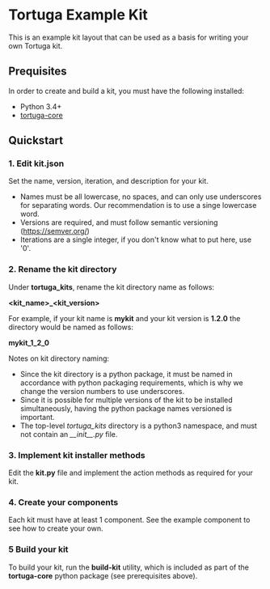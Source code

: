 # Tortuga Example Kit

This is an example kit layout that can be used as a basis for writing your own Tortuga kit.

## Prequisites

In order to create and build a kit, you must have the following installed:

- Python 3.4+
- [tortuga-core](https://github.com/UnivaCorporation/tortuga)

## Quickstart

### 1. Edit kit.json

Set the name, version, iteration, and description for your kit.

- Names must be all lowercase, no spaces, and can only use underscores for separating words. Our recommendation is to use a singe lowercase word.
- Versions are required, and must follow semantic versioning (https://semver.org/)
- Iterations are a single integer, if you don't know what to put here, use '0'.

### 2. Rename the kit directory

Under **tortuga_kits**, rename the kit directory name as follows:

**<kit_name>_<kit_version>**

For example, if your kit name is **mykit** and your kit version is **1.2.0** the directory would be named as follows:

**mykit_1_2_0**

Notes on kit directory naming:

- Since the kit directory is a python package, it must be named in accordance with python packaging requirements, which is why we change the version numbers to use underscores.
- Since it is possible for multiple versions of the kit to be installed simultaneously, having the python package names versioned is important.
- The top-level *tortuga_kits* directory is a python3 namespace, and must not contain an *\_\_init\_\_.py* file.

### 3. Implement kit installer methods

Edit the **kit.py** file and implement the action methods as required for your kit.

### 4. Create your components

Each kit must have at least 1 component. See the example component to see how to create your own.

### 5 Build your kit

To build your kit, run the **build-kit** utility, which is included as part of the **tortuga-core** python package (see prerequisites above).
